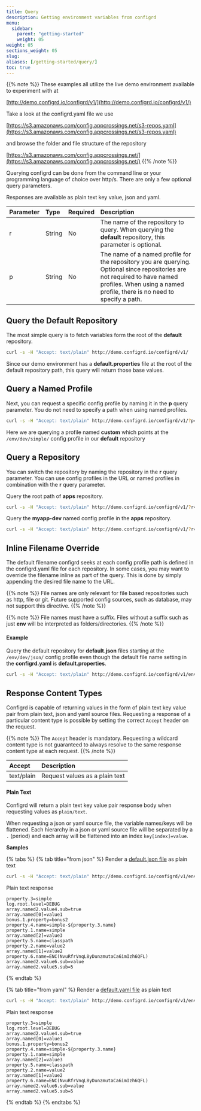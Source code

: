 ```yaml
---
title: Query
description: Getting environment variables from configrd
menu:
  sidebar:
    parent: "getting-started"
    weight: 05
weight: 05
sections_weight: 05
slug:
aliases: [/getting-started/query/]
toc: true
---
```


{{% note %}}
These examples all utilize the live demo environment available to experiment with at

[http://demo.configrd.io/configrd/v1/](http://demo.configrd.io/configrd/v1/)

Take a look at the configrd.yaml file we use

[https://s3.amazonaws.com/config.appcrossings.net/s3-repos.yaml](https://s3.amazonaws.com/config.appcrossings.net/s3-repos.yaml)

and browse the folder and file structure of the repository

[https://s3.amazonaws.com/config.appcrossings.net/](https://s3.amazonaws.com/config.appcrossings.net/)
{{% /note %}}

Querying configrd can be done from the command line or your programming language of choice over http/s. There are only a few optional query parameters. 

Responses are available as plain text key value, json and yaml.

| Parameter | Type | Required | Description |
| :--- | :--- | :--- | :--- |
| r | String | No | The name of the repository to query. When querying the **default** repository, this parameter is optional. |
| p | String | No | The name of a named profile for the repository you are querying. Optional since repositories are not required to have named profiles. When using a named profile, there is no need to specify a path. |

## Query the Default Repository

The most simple query is to fetch variables form the root of the **default** repository.

```bash
curl -s -H "Accept: text/plain" http://demo.configrd.io/configrd/v1/
```

Since our demo environment has a **default.properties** file at the root of the default repository path, this query will return those base values.

## Query a Named Profile

Next, you can request a specific config profile by naming it in the **p** query parameter. You do not need to specify a path when using named profiles. 

```bash
curl -s -H "Accept: text/plain" http://demo.configrd.io/configrd/v1/?p=custom
```

Here we are querying a profile named **custom** which points at the `/env/dev/simple/` config profile in our **default** repository

## Query a Repository 

You can switch the repository by naming the repository in the **r** query parameter. You can use config profiles in the URL or named profiles in combination with the **r** query parameter.

Query the root path of **apps** repository.

```bash
curl -s -H "Accept: text/plain" http://demo.configrd.io/configrd/v1/?r=apps
```

Query the **myapp-dev** named config profile in the **apps** repository.

```bash
curl -s -H "Accept: text/plain" http://demo.configrd.io/configrd/v1/?r=apps&p=myapp-dev
```

## Inline Filename Override

The default filename configrd seeks at each config profile path is defined in the configrd.yaml file for each repository. In some cases, you may want to override the filename inline as part of the query. This is done by simply appending the desired file name to the URL.

{{% note %}}
File names are only relevant for file based repositories such as http, file or git. Future supported config sources, such as database, may not support this directive.
{{% /note %}}

{{% note %}}
File names must have a suffix. Files without a suffix such as just **env** will be interpreted as folders/directories.
{{% /note %}}

#### Example

Query the default repository for **default.json** files starting at the `/env/dev/json/` config profile even though the default file name setting in the **configrd.yaml** is **default.properties**.

```bash
curl -s -H "Accept: text/plain" http://demo.configrd.io/configrd/v1/env/dev/json/default.json
```

## Response Content Types

Configrd is capable of returning values in the form of plain text key value pair from plain text, json and yaml source files. Requesting a response of a particular content type is possible by setting the correct `Accept` header on the request. 

{{% note %}}
The `Accept` header is mandatory. Requesting a wildcard content type is not guaranteed to always resolve to the same response content type at each request.
{{% /note %}}

| Accept | Description |
| :--- | :--- |
| text/plain | Request values as a plain text |

#### Plain Text

Configrd will return a plain text key value pair response body when requesting values as `plain/text`. 

When requesting a json or yaml source file, the variable names/keys will be flattened. Each hierarchy in a json or yaml source file will be separated by a `.` \(period\) and each array will be flattened into an index `key[index]=value`.

**Samples**

{% tabs %}
{% tab title="from json" %}
Render a [default.json file](https://github.com/configrd/configrd-service/blob/master/src/test/resources/env/dev/json/default.json) as plain text

```bash
curl -s -H "Accept: text/plain" http://demo.configrd.io/configrd/v1/env/dev/json/default.json
```

Plain text response

```text
property.3=simple
log.root.level=DEBUG
array.named2.value4.sub=true
array.named[0]=value1
bonus.1.property=bonus2
property.4.name=simple-${property.3.name}
property.1.name=simple
array.named[2]=value3
property.5.name=classpath
property.2.name=value2
array.named[1]=value2
property.6.name=ENC(NvuRfrVnqL8yDunzmutaCa6imIzh6QFL)
array.named2.value6.sub=value
array.named2.value5.sub=5
```
{% endtab %}

{% tab title="from yaml" %}
Render a [default.yaml file](https://github.com/configrd/configrd-service/blob/master/src/test/resources/env/dev/yaml/default.yaml) as plain text

```bash
curl -s -H "Accept: text/plain" http://demo.configrd.io/configrd/v1/env/dev/yaml/default.yaml
```

Plain text response

```text
property.3=simple
log.root.level=DEBUG
array.named2.value4.sub=true
array.named[0]=value1
bonus.1.property=bonus2
property.4.name=simple-${property.3.name}
property.1.name=simple
array.named[2]=value3
property.5.name=classpath
property.2.name=value2
array.named[1]=value2
property.6.name=ENC(NvuRfrVnqL8yDunzmutaCa6imIzh6QFL)
array.named2.value6.sub=value
array.named2.value5.sub=5
```
{% endtab %}
{% endtabs %}






